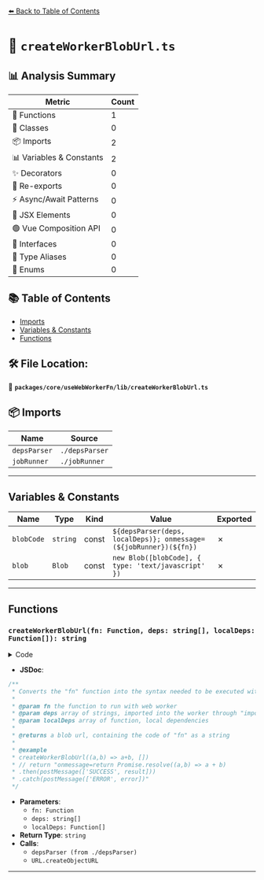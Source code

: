 [⬅️ Back to Table of Contents](../../../../index.md)

# 📄 `createWorkerBlobUrl.ts`

## 📊 Analysis Summary

| Metric | Count |
|--------|-------|
| 🔧 Functions | 1 |
| 🧱 Classes | 0 |
| 📦 Imports | 2 |
| 📊 Variables & Constants | 2 |
| ✨ Decorators | 0 |
| 🔄 Re-exports | 0 |
| ⚡ Async/Await Patterns | 0 |
| 💠 JSX Elements | 0 |
| 🟢 Vue Composition API | 0 |
| 📐 Interfaces | 0 |
| 📑 Type Aliases | 0 |
| 🎯 Enums | 0 |

## 📚 Table of Contents

- [Imports](#imports)
- [Variables & Constants](#variables-constants)
- [Functions](#functions)

## 🛠️ File Location:
📂 **`packages/core/useWebWorkerFn/lib/createWorkerBlobUrl.ts`**

## 📦 Imports

| Name | Source |
|------|--------|
| `depsParser` | `./depsParser` |
| `jobRunner` | `./jobRunner` |


---

## Variables & Constants

| Name | Type | Kind | Value | Exported |
|------|------|------|-------|----------|
| `blobCode` | `string` | const | ``${depsParser(deps, localDeps)}; onmessage=(${jobRunner})(${fn})`` | ✗ |
| `blob` | `Blob` | const | `new Blob([blobCode], { type: 'text/javascript' })` | ✗ |


---

## Functions

### `createWorkerBlobUrl(fn: Function, deps: string[], localDeps: Function[]): string`

<details><summary>Code</summary>

```ts
function createWorkerBlobUrl(fn: Function, deps: string[], localDeps: Function[]) {
  const blobCode = `${depsParser(deps, localDeps)}; onmessage=(${jobRunner})(${fn})`
  const blob = new Blob([blobCode], { type: 'text/javascript' })
  const url = URL.createObjectURL(blob)
  return url
}
```
</details>

- **JSDoc**:
```ts
/**
 * Converts the "fn" function into the syntax needed to be executed within a web worker
 *
 * @param fn the function to run with web worker
 * @param deps array of strings, imported into the worker through "importScripts"
 * @param localDeps array of function, local dependencies
 *
 * @returns a blob url, containing the code of "fn" as a string
 *
 * @example
 * createWorkerBlobUrl((a,b) => a+b, [])
 * // return "onmessage=return Promise.resolve((a,b) => a + b)
 * .then(postMessage(['SUCCESS', result]))
 * .catch(postMessage(['ERROR', error])"
 */
```

- **Parameters**:
  - `fn: Function`
  - `deps: string[]`
  - `localDeps: Function[]`
- **Return Type**: `string`
- **Calls**:
  - `depsParser (from ./depsParser)`
  - `URL.createObjectURL`

---